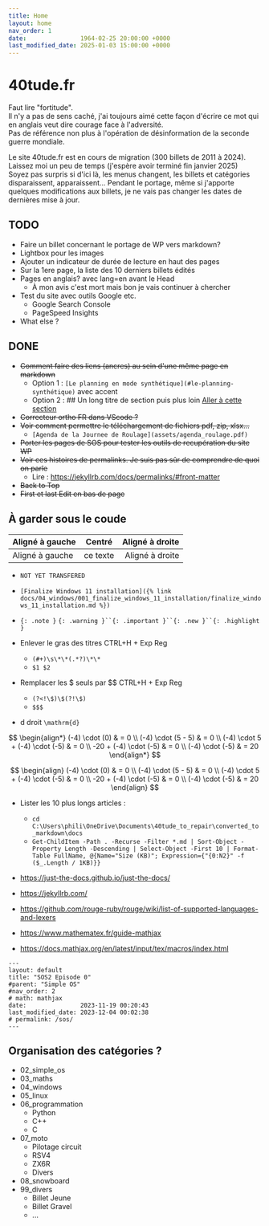 ```yaml
---
title: Home
layout: home
nav_order: 1
date:               1964-02-25 20:00:00 +0000
last_modified_date: 2025-01-03 15:00:00 +0000
---
```


# 40tude.fr 
Faut lire "fortitude".  
Il n'y a pas de sens caché, j'ai toujours aimé cette façon d'écrire ce mot qui en anglais veut dire courage face à l'adversité.  
Pas de référence non plus à l'opération de désinformation de la seconde guerre mondiale.  

Le site 40tude.fr est en cours de migration (300 billets de 2011 à 2024).  
Laissez moi un peu de temps (j'espère avoir terminé fin janvier 2025)  
Soyez pas surpris si d'ici là, les menus changent, les billets et catégories disparaissent, apparaissent...
Pendant le portage, même si j'apporte quelques modifications aux billets, je ne vais pas changer les dates de dernières mise à jour.  

## TODO
* Faire un billet concernant le portage de WP vers markdown?
* Lightbox pour les images
* Ajouter un indicateur de durée de lecture en haut des pages
* Sur la 1ere page, la liste des 10 derniers billets édités
* Pages en anglais? avec lang=en avant le Head
    * À mon avis c'est mort mais bon je vais continuer à chercher
* Test du site avec outils Google etc.
    * Google Search Console
    * PageSpeed Insights
* What else ?

## DONE
* ~~Comment faire des liens (ancres) au sein d'une même page en markdown~~
    * Option 1 : `[Le planning en mode synthétique](#le-planning-synthétique)` avec accent
    * Option 2 : ## Un long titre de section <a id="short-id"></a> puis plus loin [Aller à cette section](#short-id)
* ~~Correcteur ortho FR dans VScode ?~~
* ~~Voir comment permettre le téléchargement de fichiers pdf, zip, xlsx...~~
    * `[Agenda de la Journee de Roulage](assets/agenda_roulage.pdf)`
* ~~Porter les pages de SOS pour tester les outils de recupération du site WP~~
* ~~Voir ces histoires de permalinks. Je suis pas sûr de comprendre de quoi on parle~~
    * Lire : <https://jekyllrb.com/docs/permalinks/#front-matter>
* ~~Back to Top~~
* ~~First et last Edit en bas de page~~





## À garder sous le coude

| Aligné à gauche  | Centré          | Aligné à droite |
| :--------------- |:---------------:| -----:|
| Aligné à gauche  |   ce texte        |  Aligné à droite |

* `NOT YET TRANSFERED`

* `[Finalize Windows 11 installation]({% link docs/04_windows/001_finalize_windows_11_installation/finalize_windows_11_installation.md %})`


* `{: .note }` `{: .warning }``{: .important }``{: .new }``{: .highlight }`

* Enlever le gras des titres CTRL+H + Exp Reg
    * ``(#+)\s\*\*(.*?)\*\*``
    * `$1 $2`

* Remplacer les $ seuls par $$ CTRL+H + Exp Reg
    * ``(?<!\$)\$(?!\$)`` 
    * `$$$`

* d droit ``\mathrm{d}``

$$
\begin{align*}
(-4) \cdot (0) & = 0 \\
(-4) \cdot (5 - 5) & = 0 \\
(-4) \cdot 5 + (-4) \cdot (-5) & = 0 \\
-20 + (-4) \cdot (-5) & = 0 \\
(-4) \cdot (-5) & = 20
\end{align*}
$$

$$
\begin{align}
(-4) \cdot (0) & = 0 \\
(-4) \cdot (5 - 5) & = 0 \\
(-4) \cdot 5 + (-4) \cdot (-5) & = 0 \\
-20 + (-4) \cdot (-5) & = 0 \\
(-4) \cdot (-5) & = 20
\end{align}
$$


* Lister les 10 plus longs articles : 
    * `cd C:\Users\phili\OneDrive\Documents\40tude_to_repair\converted_to_markdown\docs`
    * ``Get-ChildItem -Path . -Recurse -Filter *.md | Sort-Object -Property Length -Descending | Select-Object -First 10 | Format-Table FullName, @{Name="Size (KB)"; Expression={"{0:N2}" -f ($_.Length / 1KB)}}``


* <https://just-the-docs.github.io/just-the-docs/>
* <https://jekyllrb.com/>
* <https://github.com/rouge-ruby/rouge/wiki/list-of-supported-languages-and-lexers>
* <https://www.mathematex.fr/guide-mathjax>
* <https://docs.mathjax.org/en/latest/input/tex/macros/index.html>

```
---
layout: default
title: "SOS2 Episode 0"
#parent: "Simple OS"
#nav_order: 2
# math: mathjax
date:               2023-11-19 00:20:43
last_modified_date: 2023-12-04 00:02:38
# permalink: /sos/
---

```

## Organisation des catégories ?

* 02_simple_os
* 03_maths
* 04_windows
* 05_linux
* 06_programmation
    *  Python
    *  C++
    *  C
* 07_moto
    *  Pilotage circuit
    *  RSV4
    *  ZX6R
    *  Divers
* 08_snowboard 
* 99_divers
    * Billet Jeune
    * Billet Gravel
    * ... 

